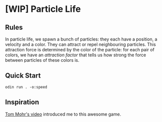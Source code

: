 # [WIP] Particle Life

## Rules

In particle life, we spawn a bunch of particles:
they each have a position, a velocity and a color.
They can attract or repel neighbouring particles.
This attraction force is determined by the color of the particle:
for each pair of colors, we have an *attraction factor* that
tells us how strong the force between particles of these colors is.

## Quick Start

`odin run . -o:speed`

## Inspiration

[Tom Mohr's video](https://www.youtube.com/watch?v=p4YirERTVF0) introduced me to this awesome game.
